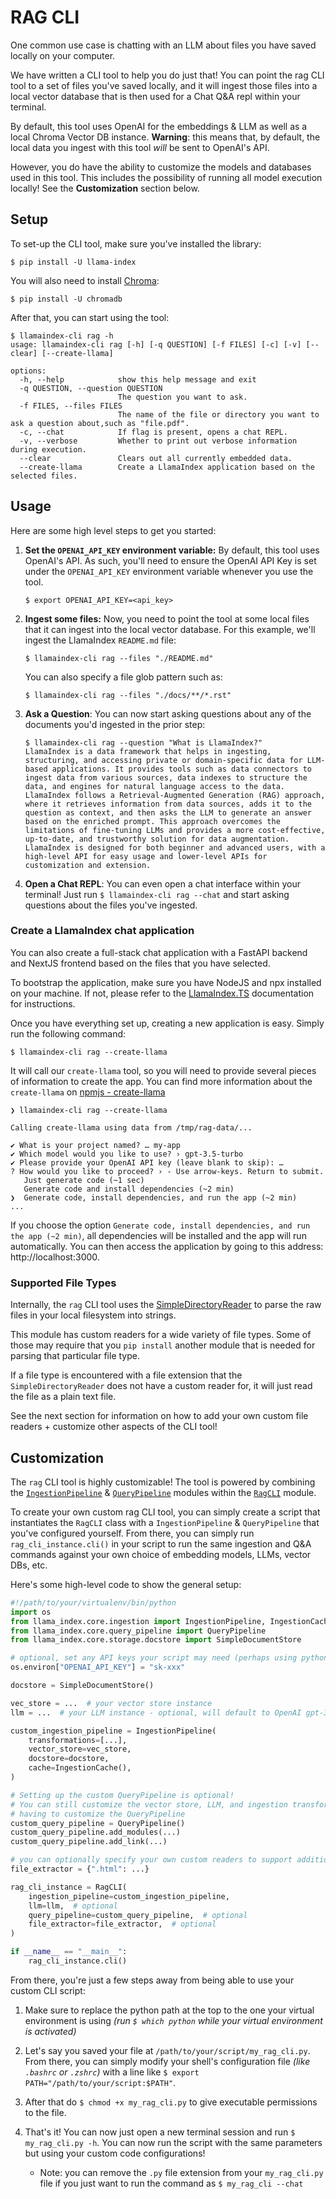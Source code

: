 # RAG CLI

One common use case is chatting with an LLM about files you have saved locally on your computer.

We have written a CLI tool to help you do just that! You can point the rag CLI tool to a set of files you've saved locally, and it will ingest those files into a local vector database that is then used for a Chat Q&A repl within your terminal.

By default, this tool uses OpenAI for the embeddings & LLM as well as a local Chroma Vector DB instance. **Warning**: this means that, by default, the local data you ingest with this tool _will_ be sent to OpenAI's API.

However, you do have the ability to customize the models and databases used in this tool. This includes the possibility of running all model execution locally! See the **Customization** section below.

## Setup

To set-up the CLI tool, make sure you've installed the library:

`$ pip install -U llama-index`

You will also need to install [Chroma](/examples/vector_stores/ChromaIndexDemo.ipynb):

`$ pip install -U chromadb`

After that, you can start using the tool:

```shell
$ llamaindex-cli rag -h
usage: llamaindex-cli rag [-h] [-q QUESTION] [-f FILES] [-c] [-v] [--clear] [--create-llama]

options:
  -h, --help            show this help message and exit
  -q QUESTION, --question QUESTION
                        The question you want to ask.
  -f FILES, --files FILES
                        The name of the file or directory you want to ask a question about,such as "file.pdf".
  -c, --chat            If flag is present, opens a chat REPL.
  -v, --verbose         Whether to print out verbose information during execution.
  --clear               Clears out all currently embedded data.
  --create-llama        Create a LlamaIndex application based on the selected files.
```

## Usage

Here are some high level steps to get you started:

1. **Set the `OPENAI_API_KEY` environment variable:** By default, this tool uses OpenAI's API. As such, you'll need to ensure the OpenAI API Key is set under the `OPENAI_API_KEY` environment variable whenever you use the tool.
   ```shell
   $ export OPENAI_API_KEY=<api_key>
   ```
1. **Ingest some files:** Now, you need to point the tool at some local files that it can ingest into the local vector database. For this example, we'll ingest the LlamaIndex `README.md` file:
   ```shell
   $ llamaindex-cli rag --files "./README.md"
   ```
   You can also specify a file glob pattern such as:
   ```shell
   $ llamaindex-cli rag --files "./docs/**/*.rst"
   ```
1. **Ask a Question**: You can now start asking questions about any of the documents you'd ingested in the prior step:
   ```shell
   $ llamaindex-cli rag --question "What is LlamaIndex?"
   LlamaIndex is a data framework that helps in ingesting, structuring, and accessing private or domain-specific data for LLM-based applications. It provides tools such as data connectors to ingest data from various sources, data indexes to structure the data, and engines for natural language access to the data. LlamaIndex follows a Retrieval-Augmented Generation (RAG) approach, where it retrieves information from data sources, adds it to the question as context, and then asks the LLM to generate an answer based on the enriched prompt. This approach overcomes the limitations of fine-tuning LLMs and provides a more cost-effective, up-to-date, and trustworthy solution for data augmentation. LlamaIndex is designed for both beginner and advanced users, with a high-level API for easy usage and lower-level APIs for customization and extension.
   ```
1. **Open a Chat REPL**: You can even open a chat interface within your terminal! Just run `$ llamaindex-cli rag --chat` and start asking questions about the files you've ingested.

### Create a LlamaIndex chat application

You can also create a full-stack chat application with a FastAPI backend and NextJS frontend based on the files that you have selected.

To bootstrap the application, make sure you have NodeJS and npx installed on your machine. If not, please refer to the [LlamaIndex.TS](https://ts.llamaindex.ai/getting_started/installation) documentation for instructions.

Once you have everything set up, creating a new application is easy. Simply run the following command:

`$ llamaindex-cli rag --create-llama`

It will call our `create-llama` tool, so you will need to provide several pieces of information to create the app. You can find more information about the `create-llama` on [npmjs - create-llama](https://www.npmjs.com/package/create-llama#example)

```shell
❯ llamaindex-cli rag --create-llama

Calling create-llama using data from /tmp/rag-data/...

✔ What is your project named? … my-app
✔ Which model would you like to use? › gpt-3.5-turbo
✔ Please provide your OpenAI API key (leave blank to skip): …
? How would you like to proceed? › - Use arrow-keys. Return to submit.
   Just generate code (~1 sec)
   Generate code and install dependencies (~2 min)
❯  Generate code, install dependencies, and run the app (~2 min)
...
```

If you choose the option `Generate code, install dependencies, and run the app (~2 min)`, all dependencies will be installed and the app will run automatically. You can then access the application by going to this address: http://localhost:3000.

### Supported File Types

Internally, the `rag` CLI tool uses the [SimpleDirectoryReader](/api/llama_index.readers.SimpleDirectoryReader.rst) to parse the raw files in your local filesystem into strings.

This module has custom readers for a wide variety of file types. Some of those may require that you `pip install` another module that is needed for parsing that particular file type.

If a file type is encountered with a file extension that the `SimpleDirectoryReader` does not have a custom reader for, it will just read the file as a plain text file.

See the next section for information on how to add your own custom file readers + customize other aspects of the CLI tool!

## Customization

The `rag` CLI tool is highly customizable! The tool is powered by combining the [`IngestionPipeline`](/module_guides/loading/ingestion_pipeline/root.md) & [`QueryPipeline`](/module_guides/querying/pipeline/root.md) modules within the [`RagCLI`](https://github.com/run-llama/llama_index/blob/main/llama_index/command_line/rag.py) module.

To create your own custom rag CLI tool, you can simply create a script that instantiates the `RagCLI` class with a `IngestionPipeline` & `QueryPipeline` that you've configured yourself. From there, you can simply run `rag_cli_instance.cli()` in your script to run the same ingestion and Q&A commands against your own choice of embedding models, LLMs, vector DBs, etc.

Here's some high-level code to show the general setup:

```python
#!/path/to/your/virtualenv/bin/python
import os
from llama_index.core.ingestion import IngestionPipeline, IngestionCache
from llama_index.core.query_pipeline import QueryPipeline
from llama_index.core.storage.docstore import SimpleDocumentStore

# optional, set any API keys your script may need (perhaps using python-dotenv library instead)
os.environ["OPENAI_API_KEY"] = "sk-xxx"

docstore = SimpleDocumentStore()

vec_store = ...  # your vector store instance
llm = ...  # your LLM instance - optional, will default to OpenAI gpt-3.5-turbo

custom_ingestion_pipeline = IngestionPipeline(
    transformations=[...],
    vector_store=vec_store,
    docstore=docstore,
    cache=IngestionCache(),
)

# Setting up the custom QueryPipeline is optional!
# You can still customize the vector store, LLM, and ingestion transformations without
# having to customize the QueryPipeline
custom_query_pipeline = QueryPipeline()
custom_query_pipeline.add_modules(...)
custom_query_pipeline.add_link(...)

# you can optionally specify your own custom readers to support additional file types.
file_extractor = {".html": ...}

rag_cli_instance = RagCLI(
    ingestion_pipeline=custom_ingestion_pipeline,
    llm=llm,  # optional
    query_pipeline=custom_query_pipeline,  # optional
    file_extractor=file_extractor,  # optional
)

if __name__ == "__main__":
    rag_cli_instance.cli()
```

From there, you're just a few steps away from being able to use your custom CLI script:

1. Make sure to replace the python path at the top to the one your virtual environment is using _(run `$ which python` while your virtual environment is activated)_

1. Let's say you saved your file at `/path/to/your/script/my_rag_cli.py`. From there, you can simply modify your shell's configuration file _(like `.bashrc` or `.zshrc`)_ with a line like `$ export PATH="/path/to/your/script:$PATH"`.
1. After that do `$ chmod +x my_rag_cli.py` to give executable permissions to the file.
1. That's it! You can now just open a new terminal session and run `$ my_rag_cli.py -h`. You can now run the script with the same parameters but using your custom code configurations!
   - Note: you can remove the `.py` file extension from your `my_rag_cli.py` file if you just want to run the command as `$ my_rag_cli --chat`
